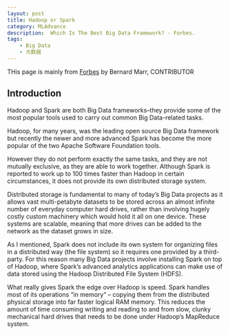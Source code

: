 ```yaml
---
layout: post
title: Hadoop or Spark
category: MLAdvance
description:  Which Is The Best Big Data Framework? - Forbes.
tags:
    - Big Data
    - 大数据
---
```

THis page is mainly from [Forbes](http://www.forbes.com/sites/bernardmarr/2015/06/22/spark-or-hadoop-which-is-the-best-big-data-framework/#72907489532c) by Bernard Marr, CONTRIBUTOR

## Introduction

Hadoop and Spark are both Big Data frameworks–they provide some of the most popular tools used to carry out common Big Data-related tasks.

Hadoop, for many years, was the leading open source Big Data framework but recently the newer and more advanced Spark has become the more popular of the two Apache Software Foundation tools.

However they do not perform exactly the same tasks, and they are not mutually exclusive, as they are able to work together. Although Spark is reported to work up to 100 times faster than Hadoop in certain circumstances, it does not provide its own distributed storage system.


Distributed storage is fundamental to many of today’s Big Data projects as it allows vast multi-petabyte datasets to be stored across an almost infinite number of everyday computer hard drives, rather than involving hugely costly custom machinery which would hold it all on one device. These systems are scalable, meaning that more drives can be added to the network as the dataset grows in size.

As I mentioned, Spark does not include its own system for organizing files in a distributed way (the file system) so it requires one provided by a third-party. For this reason many Big Data projects involve installing Spark on top of Hadoop, where Spark’s advanced analytics applications can make use of data stored using the Hadoop Distributed File System (HDFS).

What really gives Spark the edge over Hadoop is speed. Spark handles most of its operations “in memory” – copying them from the distributed physical storage into far faster logical RAM memory. This reduces the amount of time consuming writing and reading to and from slow, clunky mechanical hard drives that needs to be done under Hadoop’s MapReduce system.
